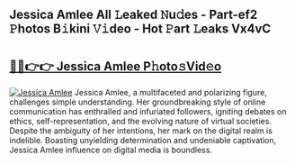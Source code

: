 ## Jessica Amlee All 𝙻eaked 𝙽u𝚍es - Part-ef2 𝙿hotos B𝚒kini 𝚅𝚒deo - Hot 𝙿art 𝙻eaks Vx4vC

# <h2><a href="http://ld3wgr.urlbe.top/?page=Jessica+Amlee">🔗🔗👉👉 Jessica Amlee P𝚑oto𝚜Vid𝚎o</a></h2>

[![Jessica Amlee](https://i.imgur.com/eBuTRDB.gif)](http://ld3wgr.urlbe.top/?page=Jessica+Amlee)
Jessica Amlee, a multifaceted and polarizing figure, challenges simple understanding. Her groundbreaking style of online communication has enthralled and infuriated followers, igniting debates on ethics, self-representation, and the evolving nature of virtual societies. Despite the ambiguity of her intentions, her mark on the digital realm is indelible. Boasting unyielding determination and undeniable captivation, Jessica Amlee influence on digital media is boundless.
